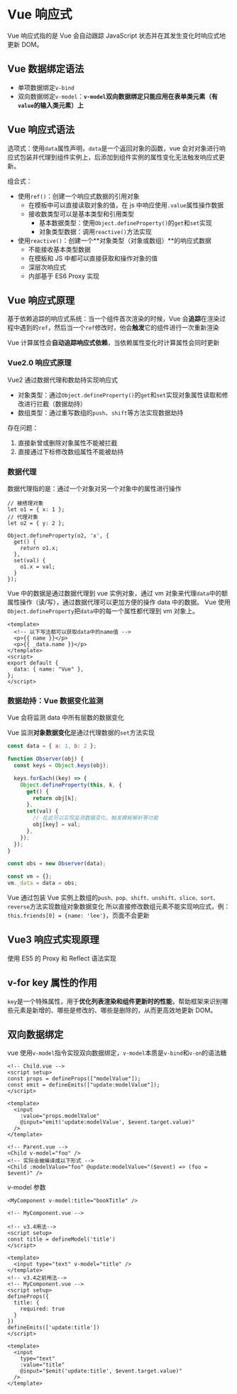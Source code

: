 # Vue 响应式

Vue 响应式指的是 Vue 会自动跟踪 JavaScript 状态并在其发生变化时响应式地更新 DOM。

## Vue 数据绑定语法

- 单项数据绑定`v-bind`
- 双向数据绑定`v-model`：**`v-model`双向数据绑定只能应用在表单类元素（有`value`的输入类元素）上**

## Vue 响应式语法

选项式：使用`data`属性声明，`data`是一个返回对象的函数，vue 会对对象进行响应式包装并代理到组件实例上，后添加到组件实例的属性变化无法触发响应式更新。

组合式：

- 使用`ref()`：创建一个响应式数据的引用对象
  - 在模板中可以直接读取对象的值，在 js 中响应使用`.value`属性操作数据
  - 接收数类型可以是基本类型和引用类型
    - 基本数据类型：使用`Object.defineProperty()`的`get`和`set`实现
    - 对象类型数据：调用`reactive()`方法实现
- 使用`reactive()`：创建一个**对象类型（对象或数组）**的响应式数据
  - 不能接收基本类型数据
  - 在模板和 JS 中都可以直接获取和操作对象的值
  - 深层次响应式
  - 内部基于 ES6 Proxy 实现

## Vue 响应式原理

基于依赖追踪的响应式系统：当一个组件首次渲染的时候，Vue 会**追踪**在渲染过程中遇到的`ref`，然后当一个`ref`修改时，他会**触发**它的组件进行一次重新渲染

Vue 计算属性会**自动追踪响应式依赖**，当依赖属性变化时计算属性会同时更新

### Vue2.0 响应式原理

Vue2 通过数据代理和数劫持实现响应式

- 对象类型：通过`Object.defineProperty()`的`get`和`set`实现对象属性读取和修改进行拦截（数据劫持）
- 数组类型：通过重写数组的`push`、`shift`等方法实现数据劫持

存在问题：

1. 直接新曾或删除对象属性不能被拦截
2. 直接通过下标修改数组属性不能被劫持

### 数据代理

数据代理指的是：通过一个对象对另一个对象中的属性进行操作

```JS
// 被搭理对象
let o1 = { x: 1 };
// 代理对象
let o2 = { y: 2 };

Object.defineProperty(o2, 'x', {
  get() {
    return o1.x;
  },
  set(val) {
    o1.x = val;
  }
});
```

Vue 中的数据是通过数据代理到 vue 实例对象，通过 vm 对象来代理`data`中的额属性操作（读/写），通过数据代理可以更加方便的操作 data 中的数据。
Vue 使用`Object.defineProperty`把`data`中的每一个属性都代理到 vm 对象上。

```vue
<template>
  <!-- 以下写法都可以获取data中的name值 -->
  <p>{{ name }}</p>
  <p>{{ _data.name }}</p>
</template>
<script>
export default {
  data: { name: "Vue" },
};
</script>
```

### 数据劫持：Vue 数据变化监测

Vue 会将监测 data 中所有层数的数据变化

Vue 监测**对象数据变化**是通过代理数据的`set`方法实现

```js
const data = { a: 1, b: 2 };

function Observer(obj) {
  const keys = Object.keys(obj);

  keys.forEach((key) => {
    Object.defineProperty(this, k, {
      get() {
        return obj[k];
      },
      set(val) {
        // 在此可以实现监测数据变化、触发模板解析等功能
        obj[key] = val;
      },
    });
  });
}

const obs = new Observer(data);

const vm = {};
vm._data = data = obs;
```

Vue 通过包装 Vue 实例上数组的`push、pop、shift、unshift、slice、sort、reverse`方法实现数组对象数据变化
所以直接修改数组元素不能实现响应式，例：`this.friends[0] = {name: 'lee'}`，页面不会更新

## Vue3 响应式实现原理

使用 ES5 的 Proxy 和 Reflect 语法实现

## v-for key 属性的作用

`key`是一个特殊属性，用于**优化列表渲染和组件更新时的性能**，帮助框架来识别哪些元素是新增的、哪些是修改的、哪些是删除的，从而更高效地更新 DOM。

## 双向数据绑定

vue 使用`v-model`指令实现双向数据绑定，`v-model`本质是`v-bind`和`v-on`的语法糖

```vue
<!-- Child.vue -->
<script setup>
const props = defineProps(["modelValue"]);
const emit = defineEmits(["update:modelValue"]);
</script>

<template>
  <input
    :value="props.modelValue"
    @input="emit('update:modelValue', $event.target.value)"
  />
</template>
```

```Vue
<!-- Parent.vue -->
<Child v-model="foo" />
<!-- 实际会被编译成以下形式 -->
<Child :modelValue="foo" @update:modelValue="($event) => (foo = $event)" />
```

v-model 参数

```Vue
<MyComponent v-model:title="bookTitle" />

<!-- MyComponent.vue -->

<!-- v3.4用法-->
<script setup>
const title = defineModel('title')
</script>

<template>
  <input type="text" v-model="title" />
</template>
<!-- v3.4之前用法-->
<!-- MyComponent.vue -->
<script setup>
defineProps({
  title: {
    required: true
  }
})
defineEmits(['update:title'])
</script>

<template>
  <input
    type="text"
    :value="title"
    @input="$emit('update:title', $event.target.value)"
  />
</template>
```
